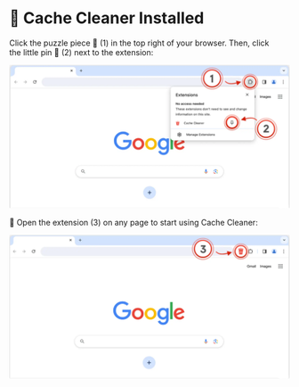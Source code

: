 # 🎉 Cache Cleaner Installed

Click the puzzle piece 🧩 (1) in the top right of your browser. Then, click<br>
the little pin 📌 (2) next to the extension:

![Step 1](images/wp1.png)

🧼 Open the extension (3) on any page to start using Cache Cleaner:

![Step 2](images/wp2.png)
